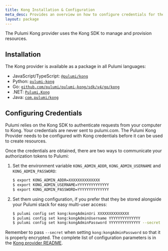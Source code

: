 ```yaml
---
title: Kong Installation & Configuration
meta_desc: Provides an overview on how to configure credentials for the Pulumi Kong Provider.
layout: package
---
```


The Pulumi Kong provider uses the Kong SDK to manage and provision resources.

## Installation

The Kong provider is available as a package in all Pulumi languages:

* JavaScript/TypeScript: [`@pulumi/kong`](https://www.npmjs.com/package/@pulumi/kong)
* Python: [`pulumi-kong`](https://pypi.org/project/pulumi-kong/)
* Go: [`github.com/pulumi/pulumi-kong/sdk/v4/go/kong`](https://github.com/pulumi/pulumi-kong)
* .NET: [`Pulumi.Kong`](https://www.nuget.org/packages/Pulumi.Kong)
* Java: [`com.pulumi/kong`](https://central.sonatype.com/artifact/com.pulumi/kong)

## Configuring Credentials

Pulumi relies on the Kong SDK to authenticate requests from your computer to Kong. Your credentials are never sent
to pulumi.com.
The Pulumi Kong Provider needs to be configured with Kong credentials
before it can be used to create resources.

Once the credentials are obtained, there are two ways to communicate your authorization tokens to Pulumi:

1. Set the environment variable `KONG_ADMIN_ADDR`, `KONG_ADMIN_USERNAME` and `KONG_ADMIN_PASSWORD`:

    ```bash
    $ export KONG_ADMIN_ADDR=XXXXXXXXXXXXXX
    $ export KONG_ADMIN_USERNAME=YYYYYYYYYYYYYY
    $ export KONG_ADMIN_PASSWORD=YYYYYYYYYYYYYY
    ```

2. Set them using configuration, if you prefer that they be stored alongside your Pulumi stack for easy multi-user access:

    ```bash
    $ pulumi config set kong:kongAdminUri XXXXXXXXXXXXXX
    $ pulumi config set kong:kongAdminUsername YYYYYYYYYYYYYY
    $ pulumi config set kong:kongAdminPassword YYYYYYYYYYYYYY --secret
    ```

Remember to pass `--secret` when setting `kong:kongAdminPassword` so that it is properly encrypted. The complete list of
configuration parameters is in the [Kong provider README](https://github.com/pulumi/pulumi-kong/blob/master/README.md).
